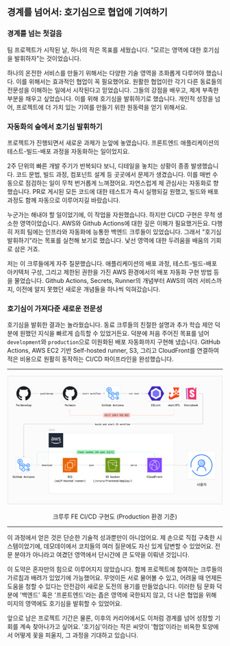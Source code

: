 ## 경계를 넘어서: 호기심으로 협업에 기여하기

### 경계를 넘는 첫걸음

팀 프로젝트가 시작된 날, 하나의 작은 목표를 세웠습니다. "모르는 영역에 대한 호기심을 발휘하자"는 것이었습니다.

하나의 온전한 서비스를 만들기 위해서는 다양한 기술 영역을 조화롭게 다루어야 했습니다. 이를 위해서는 효과적인 협업이 꼭 필요했어요. 원활한 협업이란 각기 다른 동료들의 전문성을 이해하는 일에서 시작된다고 믿었습니다. 그들의 강점을 배우고, 제게 부족한 부분을 채우고 싶었습니다. 이를 위해 호기심을 발휘하기로 했습니다. 개인적 성장을 넘어, 프로젝트에 더 가치 있는 기여를 만들기 위한 원동력을 얻기 위해서요.

### 자동화의 숲에서 호기심 발휘하기

프로젝트가 진행되면서 새로운 과제가 눈앞에 놓였습니다. 프론트엔드 애플리케이션의 테스트-빌드-배포 과정을 자동화하는 일이었지요.

2주 단위의 빠른 개발 주기가 반복되다 보니, 디테일을 놓치는 상황이 종종 발생했습니다. 코드 문법, 빌드 과정, 컴포넌트 설계 등 곳곳에서 문제가 생겼습니다. 이를 매번 수동으로 점검하는 일이 무척 번거롭게 느껴졌어요. 자연스럽게 제 관심사는 자동화로 향했습니다. PR로 게시된 모든 코드에 대한 테스트가 즉시 실행되길 원했고, 빌드와 배포 과정도 함께 자동으로 이루어지길 바랐습니다.

누군가는 해내야 할 일이었기에, 이 작업을 자원했습니다. 하지만 CI/CD 구현은 무척 생소한 영역이었습니다. AWS와 Github Actions에 대한 깊은 이해가 필요했거든요. 다행히 저희 팀에는 인프라와 자동화에 능통한 백엔드 크루들이 있었습니다. 그래서 "호기심 발휘하기"라는 목표를 실천해 보기로 했습니다. 낯선 영역에 대한 두려움을 배움의 기회로 삼은 거죠.

저는 이 크루들에게 자주 질문했습니다. 애플리케이션의 배포 과정, 테스트-빌드-배포 아키텍처 구성, 그리고 제한된 권한을 가진 AWS 환경에서의 배포 자동화 구현 방법 등을 물었습니다. Github Actions, Secrets, Runner의 개념부터 AWS의 여러 서비스까지, 이전에 알지 못했던 새로운 개념들을 하나씩 익혀갔습니다.

### 호기심이 가져다준 새로운 전문성

호기심을 발휘한 결과는 놀라웠습니다. 동료 크루들의 친절한 설명과 추가 학습 제안 덕분에 원했던 지식을 빠르게 습득할 수 있었거든요. 덕분에 처음 주어진 목표를 넘어 `development`와 `production`으로 이원화된 배포 자동화까지 구현해 냈습니다. GitHub Actions, AWS EC2 기반 Self-hosted runner, S3, 그리고 CloudFront를 연결하여 적은 비용으로 원활히 동작하는 CI/CD 파이프라인을 완성했습니다.

---

<div align="center" >
  <img src="./assets/images/Level3_CI-CD.png" width="800px" alt="크루루 FE CI/CD 구현도">
  <p>크루루 FE CI/CD 구현도 (Production 환경 기준)</p>
</div>

---

이 과정에서 얻은 것은 단순한 기술적 성과뿐만이 아니었어요. 제 손으로 직접 구축한 시스템이었기에, 데모데이에서 코치들의 여러 질문에도 자신 있게 답변할 수 있었어요. 전문 분야가 아니라고 여겼던 영역에서 단시간에 큰 도약을 이뤄낸 것입니다.

이 도약은 혼자만의 힘으로 이루어지지 않았습니다. 함께 프로젝트에 참여하는 크루들의 가르침과 배려가 있었기에 가능했어요. 무엇이든 서로 물어볼 수 있고, 어려울 때 언제든 도움을 청할 수 있다는 안전감이 새로운 도전의 용기를 만들었습니다. 이러한 팀 문화 덕분에 '백엔드' 혹은 '프론트엔드'라는 좁은 영역에 국한되지 않고, 더 나은 협업을 위해 미지의 영역에도 호기심을 발휘할 수 있었어요.

앞으로 남은 프로젝트 기간은 물론, 이후의 커리어에서도 이처럼 경계를 넘어 성장할 기회를 계속 찾아나가고 싶어요. '호기심'이라는 작은 씨앗이 '협업'이라는 비옥한 토양에서 어떻게 꽃을 피울지, 그 과정을 기대하고 있습니다.
